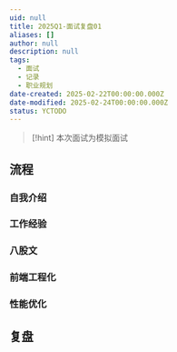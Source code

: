 ```yaml
---
uid: null
title: 2025Q1-面试复盘01
aliases: []
author: null
description: null
tags:
  - 面试
  - 记录
  - 职业规划
date-created: 2025-02-22T00:00:00.000Z
date-modified: 2025-02-24T00:00:00.000Z
status: YCTODO
---
```


> [!hint]
> 本次面试为模拟面试

## 流程

### 自我介绍

### 工作经验

### 八股文

### 前端工程化

### 性能优化

## 复盘
